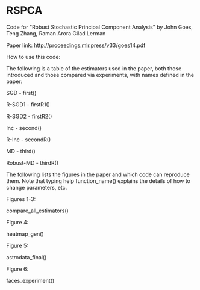# RSPCA

Code for "Robust Stochastic Principal Component Analysis" by John Goes, Teng Zhang, Raman Arora Gilad Lerman

Paper link: http://proceedings.mlr.press/v33/goes14.pdf

How to use this code:

The following is a table of the estimators used in the paper, both those introduced and those compared via experiments, with names defined in the paper:

SGD - first()

R-SGD1 - firstR1()

R-SGD2 - firstR2()

Inc - second()

R-Inc - secondR()

MD - third()

Robust-MD - thirdR()


The following lists the figures in the paper and which code can reproduce them. Note that typing help function_name() explains the details of how to change parameters, etc.

Figures 1-3: 

compare_all_estimators()  

Figure 4:

heatmap_gen()

Figure 5:

astrodata_final()

Figure 6:

faces_experiment()

